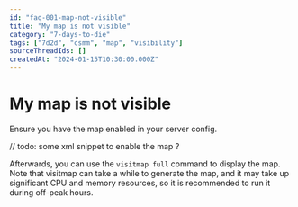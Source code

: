 ```yaml
---
id: "faq-001-map-not-visible"
title: "My map is not visible"
category: "7-days-to-die"
tags: ["7d2d", "csmm", "map", "visibility"]
sourceThreadIds: []
createdAt: "2024-01-15T10:30:00.000Z"
---
```


# My map is not visible

Ensure you have the map enabled in your server config.

// todo: some xml snippet to enable the map ?

Afterwards, you can use the `visitmap full` command to display the map. Note that visitmap can take a while to generate the map, and it may take up significant CPU and memory resources, so it is recommended to run it during off-peak hours.
